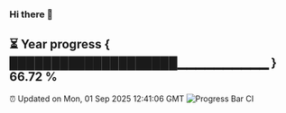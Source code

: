 ### Hi there 👋
⏳ Year progress { ████████████████████▁▁▁▁▁▁▁▁▁▁ } 66.72 %
---
⏰ Updated on Mon, 01 Sep 2025 12:41:06 GMT
![Progress Bar CI](https://github.com/liununu/liununu/workflows/Progress%20Bar%20CI/badge.svg)
